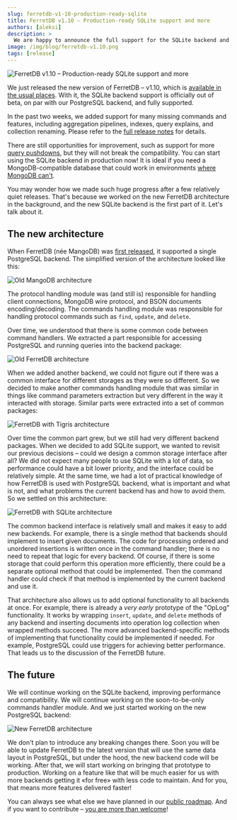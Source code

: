 ```yaml
---
slug: ferretdb-v1-10-production-ready-sqlite
title: FerretDB v1.10 – Production-ready SQLite support and more
authors: [aleksi]
description: >
  We are happy to announce the full support for the SQLite backend and discuss our new architecture.
image: /img/blog/ferretdb-v1.10.png
tags: [release]
---
```


![FerretDB v1.10 – Production-ready SQLite support and more](/img/blog/ferretdb-v1.10.png)

We just released the new version of FerretDB – v1.10, which is [available in the usual places](https://docs.ferretdb.io/quickstart-guide/).
With it, the SQLite backend support is officially out of beta, on par with our PostgreSQL backend, and fully supported.

<!--truncate-->

In the past two weeks, we added support for many missing commands and features,
including aggregation pipelines, indexes, query explains, and collection renaming.
Please refer to the [full release notes](https://github.com/FerretDB/FerretDB/releases/tag/v1.10.1) for details.

There are still opportunities for improvement, such as support for more [query pushdowns](https://docs.ferretdb.io/pushdown/),
but they will not break the compatibility.
You can start using the SQLite backend in production now!
It is ideal if you need a MongoDB-compatible database that could work in environments
[where MongoDB can't](https://github.com/FerretDB/FerretDB/discussions/1266).

You may wonder how we made such huge progress after a few relatively quiet releases.
That's because we worked on the new FerretDB architecture in the background, and the new SQLite backend is the first part of it.
Let's talk about it.

## The new architecture

When FerretDB (née MangoDB) was [first released](2021-11-05-mangodb-overwhelming-enthusiasm-for-truly-open-source-mongodb-replacement.md),
it supported a single PostgreSQL backend.
The simplified version of the architecture looked like this:

![Old MangoDB architecture](/img/blog/2023-09-15/image1.png)

The protocol handling module was (and still is) responsible for handling client connections, MongoDB wire protocol,
and BSON documents encoding/decoding.
The commands handling module was responsible for handling protocol commands such as `find`, `update`, and `delete`.

Over time, we understood that there is some common code between command handlers.
We extracted a part responsible for accessing PostgreSQL and running queries into the backend package:

![Old FerretDB architecture](/img/blog/2023-09-15/image2.png)

When we added another backend, we could not figure out if there was a common interface for different storages as they were so different.
So we decided to make another commands handling module that was similar in things like command parameters extraction
but very different in the way it interacted with storage.
Similar parts were extracted into a set of common packages:

![FerretDB with Tigris architecture](/img/blog/2023-09-15/image3.png)

Over time the common part grew, but we still had very different backend packages.
When we decided to add SQLite support, we wanted to revisit our previous decisions –
could we design a common storage interface after all?
We did not expect many people to use SQLite with a lot of data, so performance could have a bit lower priority,
and the interface could be relatively simple.
At the same time, we had a lot of practical knowledge of how FerretDB is used with PostgreSQL backend,
what is important and what is not, and what problems the current backend has and how to avoid them.
So we settled on this architecture:

![FerretDB with SQLite architecture](/img/blog/2023-09-15/image4.png)

The common backend interface is relatively small and makes it easy to add new backends.
For example, there is a single method that backends should implement to insert given documents.
The code for processing ordered and unordered insertions is written once in the command handler;
there is no need to repeat that logic for every backend.
Of course, if there is some storage that could perform this operation more efficiently,
there could be a separate optional method that could be implemented.
Then the command handler could check if that method is implemented by the current backend and use it.

That architecture also allows us to add optional functionality to all backends at once.
For example, there is already a _very early_ prototype of the "OpLog" functionality.
It works by wrapping `insert`, `update`, and `delete` methods of any backend and inserting documents
into operation log collection when wrapped methods succeed.
The more advanced backend-specific methods of implementing that functionality could be implemented if needed.
For example, PostgreSQL could use triggers for achieving better performance.
That leads us to the discussion of the FerretDB future.

## The future

We will continue working on the SQLite backend, improving performance and compatibility.
We will continue working on the soon-to-be-only commands handler module.
And we just started working on the new PostgreSQL backend:

![New FerretDB architecture](/img/blog/2023-09-15/image5.png)

We don't plan to introduce any breaking changes there.
Soon you will be able to update FerretDB to the latest version that will use the same data layout in PostgreSQL,
but under the hood, the new backend code will be working.
After that, we will start working on bringing that prototype to production.
Working on a feature like that will be much easier for us with more backends getting it «for free» with less code to maintain.
And for you, that means more features delivered faster!

You can always see what else we have planned in our [public roadmap](https://github.com/orgs/FerretDB/projects/2/views/1).
And if you want to contribute – [you are more than welcome](https://docs.ferretdb.io/#community)!
